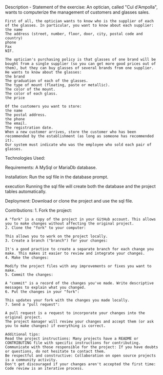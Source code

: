 Description - Statement of the exercise:
    An optician, called "Cul d'Ampolla", wants to computerize the management of customers and glasses sales.
    
    First of all, the optician wants to know who is the supplier of each of the glasses. In particular, you want to know about each supplier:
    the name
    The address (street, number, floor, door, city, postal code and country)
    phone
    Fax
    NIF.
    
    The optician's purchasing policy is that glasses of one brand will be bought from a single supplier (so you can get more good prices out of them), but they can buy glasses of several brands from one supplier. He wants to know about the glasses:
    the brand
    The graduation of each of the glasses.
    The type of mount (floating, paste or metallic).
    The color of the mount.
    The color of each glass.
    the price
    
    Of the customers you want to store:
    the name
    The postal address.
    the phone
    The email.
    The registration date.
    When a new customer arrives, store the customer who has been recommended by the establishment (as long as someone has recommended it).
    Our system must indicate who was the employee who sold each pair of glasses.
Technologies Used:

Requirements:
    A MySql or MariaDb database.
    
Installation:
    Run the sql file in the database prompt.
    
execution
    Running the sql file will create both the database and the project tables automatically.

Deployment:
    Download or clone the project and use the sql file.

Contributions:
    1. Fork the project:
    
    A "fork" is a copy of the project in your GitHub account. This allows you to make changes without affecting the original project.
    2. Clone the "fork" to your computer:
    
    This allows you to work on the project locally.
    3. Create a branch ("branch") for your changes:
    
    It's a good practice to create a separate branch for each change you make. This makes it easier to review and integrate your changes.
    4. Make the changes:
    
    Modify the project files with any improvements or fixes you want to make.
    5. Commit the changes:
    
    A "commit" is a record of the changes you've made. Write descriptive messages to explain what you changed.
    6. Put the changes in your "fork":
    
    This updates your fork with the changes you made locally.
    7. Send a "pull request":
    
    A pull request is a request to incorporate your changes into the original project. 
    The project manager will review your changes and accept them (or ask you to make changes) if everything is correct.
    
    Additional tips:
    Read the project instructions: Many projects have a README or CONTRIBUTING file with specific instructions for contributing.
    Communicate with those responsible for the project: If you have doubts or questions, do not hesitate to contact them.
    Be respectful and constructive: Collaboration on open source projects is a community activity.
    Don't get discouraged if your changes aren't accepted the first time: Code review is an iterative process.
